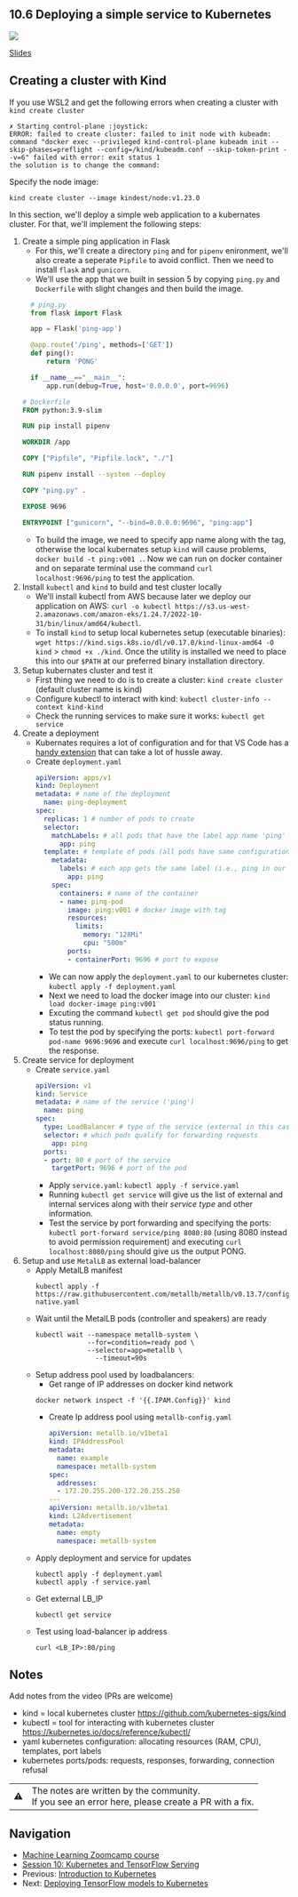
## 10.6 Deploying a simple service to Kubernetes

<a href="https://www.youtube.com/watch?v=PPUCVRIV9t8&list=PL3MmuxUbc_hIhxl5Ji8t4O6lPAOpHaCLR"><img src="images/thumbnail-10-06.jpg"></a>
 

[Slides](https://www.slideshare.net/AlexeyGrigorev/ml-zoomcamp-10-kubernetes)


## Creating a cluster with Kind

If you use WSL2 and get the following errors when creating a cluster with `kind create cluster` 

```
✗ Starting control-plane :joystick:
ERROR: failed to create cluster: failed to init node with kubeadm: command "docker exec --privileged kind-control-plane kubeadm init --skip-phases=preflight --config=/kind/kubeadm.conf --skip-token-print --v=6" failed with error: exit status 1
the solution is to change the command:
```

Specify the node image: 

```
kind create cluster --image kindest/node:v1.23.0
```
In this section, we'll deploy a simple web application to a kubernates cluster. For that, we'll implement the following steps:

1. Create a simple ping application in Flask
   - For this, we'll create a directory `ping` and for `pipenv` enironment, we'll also create a seperate `Pipfile` to avoid conflict. Then we need to install `flask` and `gunicorn`.
   - We'll use the app that we built in session 5 by copying `ping.py` and `Dockerfile` with slight changes and then build the image.
    ```python
      # ping.py
      from flask import Flask

      app = Flask('ping-app')

      @app.route('/ping', methods=['GET'])
      def ping():
          return 'PONG'

      if __name__=="__main__":
          app.run(debug=True, host='0.0.0.0', port=9696)
    ```
    ```dockerfile
    # Dockerfile
    FROM python:3.9-slim

    RUN pip install pipenv

    WORKDIR /app

    COPY ["Pipfile", "Pipfile.lock", "./"]

    RUN pipenv install --system --deploy

    COPY "ping.py" .

    EXPOSE 9696

    ENTRYPOINT ["gunicorn", "--bind=0.0.0.0:9696", "ping:app"]
    ```
    - To build the image, we need to specify app name along with the tag, otherwise the local kubernates setup `kind` will cause problems, `docker build -t ping:v001 .`. Now we can run on docker container and on separate terminal use the command `curl localhost:9696/ping` to test the application.
2. Install `kubectl` and `kind` to build and test cluster locally
   - We'll install kubectl from AWS because later we deploy our application on AWS: `curl -o kubectl https://s3.us-west-2.amazonaws.com/amazon-eks/1.24.7/2022-10-31/bin/linux/amd64/kubectl`.
   - To install `kind` to setup local kubernetes setup (executable binaries): `wget https://kind.sigs.k8s.io/dl/v0.17.0/kind-linux-amd64 -O kind` > `chmod +x ./kind`. Once the utility is installed we need to place this into our `$PATH` at our preferred binary installation directory.
3. Setup kubernates cluster and test it
   - First thing we need to do is to create a cluster: `kind create cluster` (default cluster name is kind)
   - Configure kubectl to interact with kind: `kubectl cluster-info --context kind-kind`
   - Check the running services to make sure it works: `kubectl get service`
4. Create a deployment
   - Kubernates requires a lot of configuration and for that VS Code has a [handy extension](https://code.visualstudio.com/docs/azure/kubernetes) that can take a lot of hussle away.
   - Create `deployment.yaml`
      ```yaml
      apiVersion: apps/v1
      kind: Deployment
      metadata: # name of the deployment
        name: ping-deployment
      spec:
        replicas: 1 # number of pods to create
        selector:
          matchLabels: # all pods that have the label app name 'ping' are belonged to 'ping-deployment'
            app: ping
        template: # template of pods (all pods have same configuration)
          metadata:
            labels: # each app gets the same label (i.e., ping in our case)
              app: ping
          spec:
            containers: # name of the container
            - name: ping-pod
              image: ping:v001 # docker image with tag
              resources:
                limits:
                  memory: "128Mi"
                  cpu: "500m"
              ports:
              - containerPort: 9696 # port to expose
      ```
       - We can now apply the `deployment.yaml` to our kubernetes cluster: `kubectl apply -f deployment.yaml`
       - Next we need to load the docker image into our cluster: `kind load docker-image ping:v001`
       - Excuting the command `kubectl get pod` should give the pod status running.
       - To test the pod by specifying the ports: `kubectl port-forward pod-name 9696:9696` and execute `curl localhost:9696/ping` to get the response.
5. Create service for deployment
   - Create `service.yaml`
      ```yaml
      apiVersion: v1
      kind: Service
      metadata: # name of the service ('ping')
        name: ping
      spec:
        type: LoadBalancer # type of the service (external in this case)
        selector: # which pods qualify for forwarding requests
          app: ping
        ports:
        - port: 80 # port of the service
          targetPort: 9696 # port of the pod
      ```
      - Apply `service.yaml`: `kubectl apply -f service.yaml`
      - Running `kubectl get service` will give us the list of external and internal services along with their *service type* and other information.
      - Test the service by port forwarding and specifying the ports: `kubectl port-forward service/ping 8080:80` (using 8080 instead to avoid permission requirement) and executing `curl localhost:8080/ping` should give us the output PONG.
6. Setup and use `MetalLB` as external load-balancer
   - Apply MetalLB manifest
     ```
     kubectl apply -f https://raw.githubusercontent.com/metallb/metallb/v0.13.7/config/manifests/metallb-native.yaml
     ```
   - Wait until the MetalLB pods (controller and speakers) are ready
     ```
     kubectl wait --namespace metallb-system \
                  --for=condition=ready pod \
                  --selector=app=metallb \
                    --timeout=90s
       ```
   - Setup address pool used by loadbalancers:
     - Get range of IP addresses on docker kind network
     ```
     docker network inspect -f '{{.IPAM.Config}}' kind
     ```
     - Create Ip address pool using `metallb-config.yaml`
       ```yaml
       apiVersion: metallb.io/v1beta1
       kind: IPAddressPool
       metadata:
         name: example
         namespace: metallb-system
       spec:
         addresses:
         - 172.20.255.200-172.20.255.250
       ---
       apiVersion: metallb.io/v1beta1
       kind: L2Advertisement
       metadata:
         name: empty
         namespace: metallb-system
       ```
   - Apply deployment and service for updates
     ``` 
     kubectl apply -f deployment.yaml
     kubectl apply -f service.yaml
     ```
   - Get external LB_IP
     ```
     kubectl get service
     ```
    - Test using load-balancer ip address
       ```
       curl <LB_IP>:80/ping
       ```

## Notes

Add notes from the video (PRs are welcome)

* kind = local kubernetes cluster https://github.com/kubernetes-sigs/kind
* kubectl = tool for interacting with kubernetes cluster https://kubernetes.io/docs/reference/kubectl/
* yaml kubernetes configuration: allocating resources (RAM, CPU), templates, port labels
* kubernetes ports/pods: requests, responses, forwarding, connection refusal

<table>
   <tr>
      <td>⚠️</td>
      <td>
         The notes are written by the community. <br>
         If you see an error here, please create a PR with a fix.
      </td>
   </tr>
</table>


## Navigation

* [Machine Learning Zoomcamp course](../)
* [Session 10: Kubernetes and TensorFlow Serving](./)
* Previous: [Introduction to Kubernetes](05-kubernetes-intro.md)
* Next: [Deploying TensorFlow models to Kubernetes](07-kubernetes-tf-serving.md)
